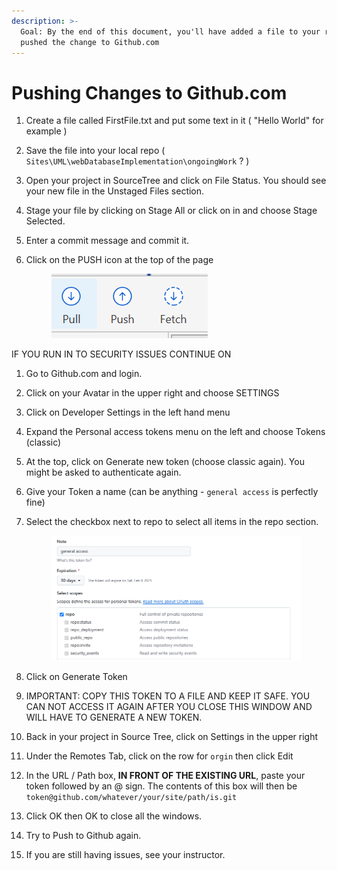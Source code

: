 ```yaml
---
description: >-
  Goal: By the end of this document, you'll have added a file to your repo and
  pushed the change to Github.com
---
```


# Pushing Changes to Github.com

1. Create a file called FirstFile.txt and put some text in it ( "Hello World" for example )
2. Save the file into your local repo ( `Sites\UML\webDatabaseImplementation\ongoingWork` ? )
3. Open your project in SourceTree and click on File Status. You should see your new file in the Unstaged Files section.&#x20;
4. Stage your file by clicking on Stage All or click on in and choose Stage Selected.
5. Enter a commit message and commit it.&#x20;
6.  Click on the PUSH icon at the top of the page&#x20;

    <figure><img src="../../.gitbook/assets/image (5).png" alt=""><figcaption></figcaption></figure>



IF YOU RUN IN TO SECURITY ISSUES CONTINUE ON

1. Go to Github.com and login.&#x20;
2. Click on your Avatar in the upper right and choose SETTINGS
3. Click on Developer Settings in the left hand menu
4. Expand the Personal access tokens menu on the left and choose Tokens (classic)
5. At the top, click on Generate new token (choose classic again). You might be asked to authenticate again.
6. Give your Token a name (can be anything - `general access` is perfectly fine)
7.  Select the checkbox next to repo to select all items in the repo section.&#x20;

    <figure><img src="../../.gitbook/assets/image (6).png" alt=""><figcaption></figcaption></figure>
8. Click on Generate Token
9. IMPORTANT: COPY THIS TOKEN TO A FILE AND KEEP IT SAFE. YOU CAN NOT ACCESS IT AGAIN AFTER YOU CLOSE THIS WINDOW AND WILL HAVE TO GENERATE A NEW TOKEN.&#x20;
10. Back in your project in Source Tree, click on Settings in the upper right
11. Under the Remotes Tab, click on the row for `orgin` then click Edit
12. In the URL / Path box, **IN FRONT OF THE EXISTING URL**, paste your token followed by an @ sign. The contents of this box will then be `token@github.com/whatever/your/site/path/is.git`
13. Click OK then OK to close all the windows.
14. Try to Push to Github again.&#x20;
15. If you are still having issues, see your instructor.&#x20;
